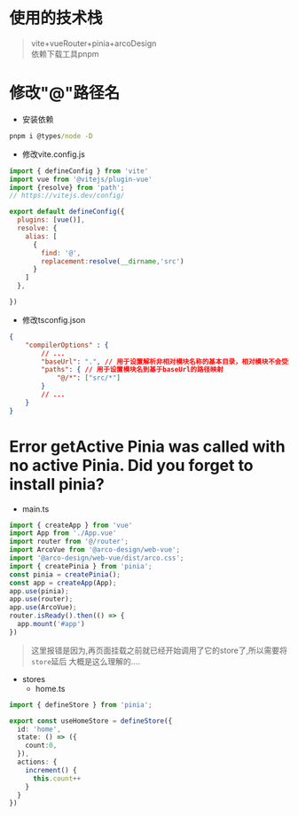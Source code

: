 # 使用的技术栈

> vite+vueRouter+pinia+arcoDesign  
> 依赖下载工具pnpm

# 修改"@"路径名

- 安装依赖

```cmd
pnpm i @types/node -D
```
- 修改vite.config.js

```js
import { defineConfig } from 'vite'
import vue from '@vitejs/plugin-vue'
import {resolve} from 'path';
// https://vitejs.dev/config/

export default defineConfig({
  plugins: [vue()],
  resolve: {
    alias: [
      {
        find: '@',
        replacement:resolve(__dirname,'src')
      }
    ]
  },

})

```
- 修改tsconfig.json

```json
{
    "compilerOptions" : {
        // ...
        "baseUrl": ".", // 用于设置解析非相对模块名称的基本目录，相对模块不会受到baseUrl的影响
        "paths": { // 用于设置模块名到基于baseUrl的路径映射
            "@/*": ["src/*"]
        }
        // ...
    }
}
```

# Error getActive Pinia was called with no active Pinia. Did you forget to install pinia?



- main.ts
```js
import { createApp } from 'vue'
import App from './App.vue'
import router from '@/router';
import ArcoVue from '@arco-design/web-vue';
import '@arco-design/web-vue/dist/arco.css';
import { createPinia } from 'pinia';
const pinia = createPinia();
const app = createApp(App);
app.use(pinia);
app.use(router);
app.use(ArcoVue);
router.isReady().then(() => {
  app.mount('#app')
})
```
> 这里报错是因为,再页面挂载之前就已经开始调用了它的store了,所以需要将`store`延后
> 大概是这么理解的....

- stores
  - home.ts 
 
```ts 
import { defineStore } from 'pinia';

export const useHomeStore = defineStore({
  id: 'home',
  state: () => ({
    count:0,
  }),
  actions: {
    increment() {
      this.count++
    }
  }
})
```
